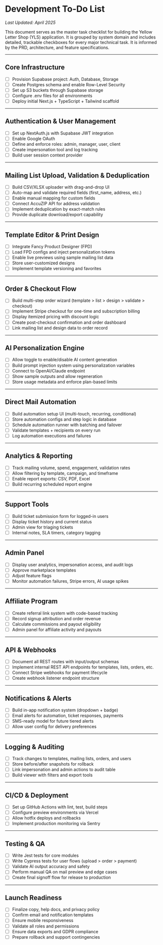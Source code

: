 # Development To-Do List

_Last Updated: April 2025_

This document serves as the master task checklist for building the Yellow Letter Shop (YLS) application. It is grouped by system domain and includes detailed, trackable checkboxes for every major technical task. It is informed by the PRD, architecture, and feature specifications.

---

## Core Infrastructure

- [ ] Provision Supabase project: Auth, Database, Storage
- [ ] Create Postgres schema and enable Row-Level Security
- [ ] Set up S3 buckets through Supabase storage
- [ ] Configure .env files for all environments
- [ ] Deploy initial Next.js + TypeScript + Tailwind scaffold

---

## Authentication & User Management

- [ ] Set up NextAuth.js with Supabase JWT integration
- [ ] Enable Google OAuth
- [ ] Define and enforce roles: admin, manager, user, client
- [ ] Create impersonation tool and log tracking
- [ ] Build user session context provider

---

## Mailing List Upload, Validation & Deduplication

- [ ] Build CSV/XLSX uploader with drag-and-drop UI
- [ ] Auto-map and validate required fields (first_name, address, etc.)
- [ ] Enable manual mapping for custom fields
- [ ] Connect AccuZIP API for address validation
- [ ] Implement deduplication by exact-match rules
- [ ] Provide duplicate download/export capability

---

## Template Editor & Print Design

- [ ] Integrate Fancy Product Designer (FPD)
- [ ] Load FPD configs and inject personalization tokens
- [ ] Enable live previews using sample mailing list data
- [ ] Store user-customized designs
- [ ] Implement template versioning and favorites

---

## Order & Checkout Flow

- [ ] Build multi-step order wizard (template > list > design > validate > checkout)
- [ ] Implement Stripe checkout for one-time and subscription billing
- [ ] Display itemized pricing with discount logic
- [ ] Create post-checkout confirmation and order dashboard
- [ ] Link mailing list and design data to order record

---

## AI Personalization Engine

- [ ] Allow toggle to enable/disable AI content generation
- [ ] Build prompt injection system using personalization variables
- [ ] Connect to OpenAI/Claude endpoint
- [ ] Show sample outputs and allow regeneration
- [ ] Store usage metadata and enforce plan-based limits

---

## Direct Mail Automation

- [ ] Build automation setup UI (multi-touch, recurring, conditional)
- [ ] Store automation configs and step logic in database
- [ ] Schedule automation runner with batching and failover
- [ ] Validate templates + recipients on every run
- [ ] Log automation executions and failures

---

## Analytics & Reporting

- [ ] Track mailing volume, spend, engagement, validation rates
- [ ] Allow filtering by template, campaign, and timeframe
- [ ] Enable report exports: CSV, PDF, Excel
- [ ] Build recurring scheduled report engine

---

## Support Tools

- [ ] Build ticket submission form for logged-in users
- [ ] Display ticket history and current status
- [ ] Admin view for triaging tickets
- [ ] Internal notes, SLA timers, category tagging

---

## Admin Panel

- [ ] Display user analytics, impersonation access, and audit logs
- [ ] Approve marketplace templates
- [ ] Adjust feature flags
- [ ] Monitor automation failures, Stripe errors, AI usage spikes

---

## Affiliate Program

- [ ] Create referral link system with code-based tracking
- [ ] Record signup attribution and order revenue
- [ ] Calculate commissions and payout eligibility
- [ ] Admin panel for affiliate activity and payouts

---

## API & Webhooks

- [ ] Document all REST routes with input/output schemas
- [ ] Implement internal REST API endpoints for templates, lists, orders, etc.
- [ ] Connect Stripe webhooks for payment lifecycle
- [ ] Create webhook listener endpoint structure

---

## Notifications & Alerts

- [ ] Build in-app notification system (dropdown + badge)
- [ ] Email alerts for automation, ticket responses, payments
- [ ] SMS-ready model for future tiered alerts
- [ ] Allow user config for delivery preferences

---

## Logging & Auditing

- [ ] Track changes to templates, mailing lists, orders, and users
- [ ] Store before/after snapshots for rollback
- [ ] Link impersonation and admin actions to audit table
- [ ] Build viewer with filters and export tools

---

## CI/CD & Deployment

- [ ] Set up GitHub Actions with lint, test, build steps
- [ ] Configure preview environments via Vercel
- [ ] Allow hotfix deploys and rollbacks
- [ ] Implement production monitoring via Sentry

---

## Testing & QA

- [ ] Write Jest tests for core modules
- [ ] Write Cypress tests for user flows (upload > order > payment)
- [ ] Validate AI output accuracy and safety
- [ ] Perform manual QA on mail preview and edge cases
- [ ] Create final signoff flow for release to production

---

## Launch Readiness

- [ ] Finalize copy, help docs, and privacy policy
- [ ] Confirm email and notification templates
- [ ] Ensure mobile responsiveness
- [ ] Validate all roles and permissions
- [ ] Ensure data exports and GDPR compliance
- [ ] Prepare rollback and support contingencies
